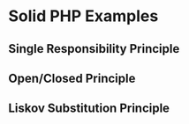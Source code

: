 # Solid PHP Examples

## Single Responsibility Principle


## Open/Closed Principle


## Liskov Substitution Principle
